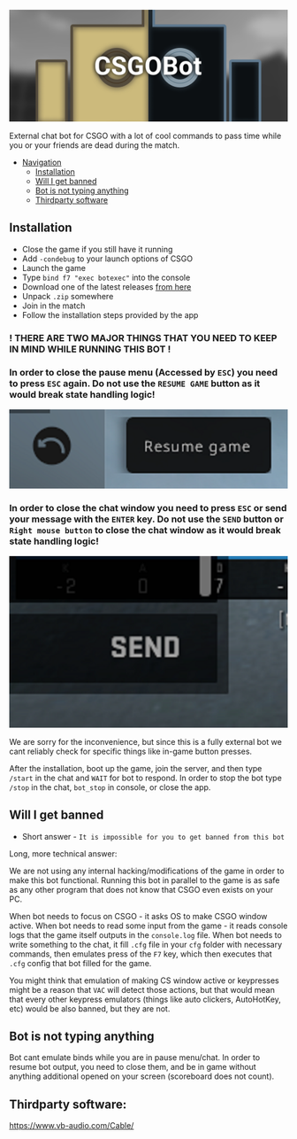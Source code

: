 ![CSGOBotBanner](https://raw.githubusercontent.com/unaryinc/Unary.CSGOBot/master/Images/Banner.png)

External chat bot for CSGO with a lot of cool commands to pass time while you or your friends are dead during the match.

- [Navigation](#navigation)
    - [Installation](#installation)
    - [Will I get banned](#will-i-get-banned)
    - [Bot is not typing anything](#bot-is-not-typing-anything)
    - [Thirdparty software](#thirdparty-software)

## Installation

* Close the game if you still have it running
* Add `-condebug` to your launch options of CSGO
* Launch the game
* Type `bind f7 "exec botexec"` into the console
* Download one of the latest releases [from here](https://github.com/unaryinc/Unary.CSGOBot/releases/latest)
* Unpack `.zip` somewhere
* Join in the match
* Follow the installation steps provided by the app

### ! THERE ARE TWO MAJOR THINGS THAT YOU NEED TO KEEP IN MIND WHILE RUNNING THIS BOT !
### In order to close the pause menu (Accessed by `ESC`) you need to press `ESC` again. Do not use the `RESUME GAME` button as it would break state handling logic!
![Resume Button](https://raw.githubusercontent.com/unaryinc/Unary.CSGOBot/master/Images/ResumeButton.png)
### In order to close the chat window you need to press `ESC` or send your message with the `ENTER` key. Do not use the `SEND` button or `Right mouse button` to close the chat window as it would break state handling logic!
![Send Button](https://raw.githubusercontent.com/unaryinc/Unary.CSGOBot/master/Images/SendButton.png)

We are sorry for the inconvenience, but since this is a fully external bot we cant reliably check for specific things like in-game button presses.

After the installation, boot up the game, join the server, and then type `/start` in the chat and `WAIT` for bot to respond.
In order to stop the bot type `/stop` in the chat, `bot_stop` in console, or close the app.

## Will I get banned

* Short answer - `It is impossible for you to get banned from this bot`

Long, more technical answer:

We are not using any internal hacking/modifications of the game in order to make this bot functional. Running this bot in parallel to the game is as safe as any other program that does not know that CSGO even exists on your PC.

When bot needs to focus on CSGO - it asks OS to make CSGO window active. When bot needs to read some input from the game - it reads console logs that the game itself outputs in the `console.log` file. When bot needs to write something to the chat, it fill `.cfg` file in your `cfg` folder with necessary commands, then emulates press of the `F7` key, which then executes that `.cfg` config that bot filled for the game. 

You might think that emulation of making CS window active or keypresses might be a reason that `VAC` will detect those actions, but that would mean that every other keypress emulators (things like auto clickers, AutoHotKey, etc) would be also banned, but they are not.

## Bot is not typing anything
Bot cant emulate binds while you are in pause menu/chat. In order to resume bot output, you need to close them, and be in game without anything additional opened on your screen (scoreboard does not count).

## Thirdparty software:
https://www.vb-audio.com/Cable/
